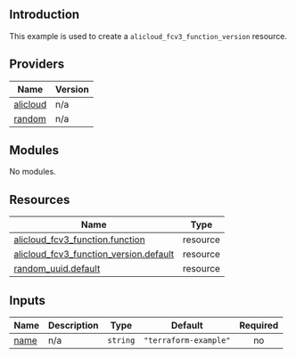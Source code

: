 ## Introduction

This example is used to create a `alicloud_fcv3_function_version` resource.

<!-- BEGIN_TF_DOCS -->
## Providers

| Name | Version |
|------|---------|
| <a name="provider_alicloud"></a> [alicloud](#provider\_alicloud) | n/a |
| <a name="provider_random"></a> [random](#provider\_random) | n/a |

## Modules

No modules.

## Resources

| Name | Type |
|------|------|
| [alicloud_fcv3_function.function](https://registry.terraform.io/providers/aliyun/alicloud/latest/docs/resources/fcv3_function) | resource |
| [alicloud_fcv3_function_version.default](https://registry.terraform.io/providers/aliyun/alicloud/latest/docs/resources/fcv3_function_version) | resource |
| [random_uuid.default](https://registry.terraform.io/providers/hashicorp/random/latest/docs/resources/uuid) | resource |

## Inputs

| Name | Description | Type | Default | Required |
|------|-------------|------|---------|:--------:|
| <a name="input_name"></a> [name](#input\_name) | n/a | `string` | `"terraform-example"` | no |
<!-- END_TF_DOCS -->
